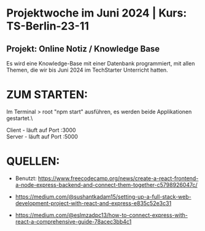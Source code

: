 # Projektwoche im Juni 2024 | Kurs: TS-Berlin-23-11

## Projekt: Online Notiz / Knowledge Base

Es wird eine Knowledge-Base mit einer Datenbank programmiert, mit allen Themen, die wir bis Juni 2024 im TechStarter Unterricht hatten.

# ZUM STARTEN:

Im Terminal > root "npm start" ausführen, es werden beide Applikationen gestartet.\

Client - läuft auf Port :3000\
Server - läuft auf Port :5000

# QUELLEN:

- Benutzt: https://www.freecodecamp.org/news/create-a-react-frontend-a-node-express-backend-and-connect-them-together-c5798926047c/

- https://medium.com/@sushantkadam15/setting-up-a-full-stack-web-development-project-with-react-and-express-e835c52e3c31

- https://medium.com/@eslmzadpc13/how-to-connect-express-with-react-a-comprehensive-guide-78acec3bb4c1

